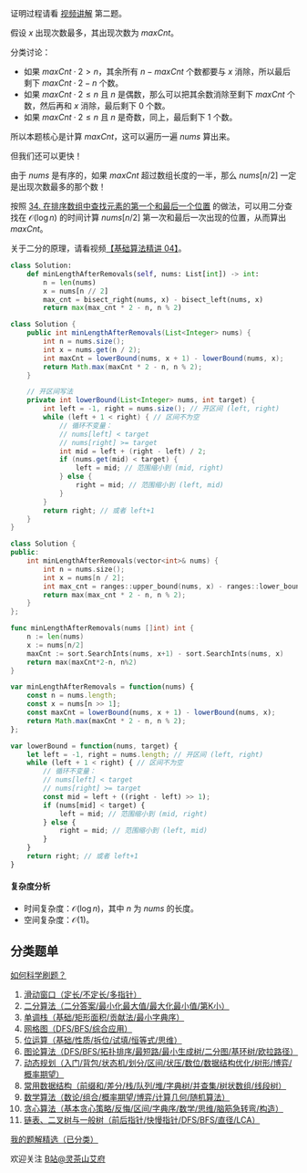 证明过程请看 [视频讲解](https://www.bilibili.com/video/BV1PV411N76R/) 第二题。

假设 $x$ 出现次数最多，其出现次数为 $\textit{maxCnt}$。

分类讨论：

- 如果 $\textit{maxCnt}\cdot 2 > n$，其余所有 $n-\textit{maxCnt}$ 个数都要与 $x$ 消除，所以最后剩下 $\textit{maxCnt}\cdot 2 - n$ 个数。
- 如果 $\textit{maxCnt}\cdot 2 \le n$ 且 $n$ 是偶数，那么可以把其余数消除至剩下 $\textit{maxCnt}$ 个数，然后再和 $x$ 消除，最后剩下 $0$ 个数。
- 如果 $\textit{maxCnt}\cdot 2 \le n$ 且 $n$ 是奇数，同上，最后剩下 $1$ 个数。

所以本题核心是计算 $\textit{maxCnt}$，这可以遍历一遍 $\textit{nums}$ 算出来。

但我们还可以更快！

由于 $\textit{nums}$ 是有序的，如果 $\textit{maxCnt}$ 超过数组长度的一半，那么 $\textit{nums}[n/2]$ 一定是出现次数最多的那个数！

按照 [34. 在排序数组中查找元素的第一个和最后一个位置](https://leetcode.cn/problems/find-first-and-last-position-of-element-in-sorted-array/) 的做法，可以用二分查找在 $\mathcal{O}(\log n)$ 的时间计算 $\textit{nums}[n/2]$ 第一次和最后一次出现的位置，从而算出 $\textit{maxCnt}$。

关于二分的原理，请看视频[【基础算法精讲 04】](https://www.bilibili.com/video/BV1AP41137w7/)。

```py [sol-Python3]
class Solution:
    def minLengthAfterRemovals(self, nums: List[int]) -> int:
        n = len(nums)
        x = nums[n // 2]
        max_cnt = bisect_right(nums, x) - bisect_left(nums, x)
        return max(max_cnt * 2 - n, n % 2)
```

```java [sol-Java]
class Solution {
    public int minLengthAfterRemovals(List<Integer> nums) {
        int n = nums.size();
        int x = nums.get(n / 2);
        int maxCnt = lowerBound(nums, x + 1) - lowerBound(nums, x);
        return Math.max(maxCnt * 2 - n, n % 2);
    }

    // 开区间写法
    private int lowerBound(List<Integer> nums, int target) {
        int left = -1, right = nums.size(); // 开区间 (left, right)
        while (left + 1 < right) { // 区间不为空
            // 循环不变量：
            // nums[left] < target
            // nums[right] >= target
            int mid = left + (right - left) / 2;
            if (nums.get(mid) < target) {
                left = mid; // 范围缩小到 (mid, right)
            } else {
                right = mid; // 范围缩小到 (left, mid)
            }
        }
        return right; // 或者 left+1
    }
}
```

```cpp [sol-C++]
class Solution {
public:
    int minLengthAfterRemovals(vector<int>& nums) {
        int n = nums.size();
        int x = nums[n / 2];
        int max_cnt = ranges::upper_bound(nums, x) - ranges::lower_bound(nums, x);
        return max(max_cnt * 2 - n, n % 2);
    }
};
```

```go [sol-Go]
func minLengthAfterRemovals(nums []int) int {
	n := len(nums)
	x := nums[n/2]
	maxCnt := sort.SearchInts(nums, x+1) - sort.SearchInts(nums, x)
	return max(maxCnt*2-n, n%2)
}
```

```js [sol-JavaScript]
var minLengthAfterRemovals = function(nums) {
    const n = nums.length;
    const x = nums[n >> 1];
    const maxCnt = lowerBound(nums, x + 1) - lowerBound(nums, x);
    return Math.max(maxCnt * 2 - n, n % 2);
};

var lowerBound = function(nums, target) {
    let left = -1, right = nums.length; // 开区间 (left, right)
    while (left + 1 < right) { // 区间不为空
        // 循环不变量：
        // nums[left] < target
        // nums[right] >= target
        const mid = left + ((right - left) >> 1);
        if (nums[mid] < target) {
            left = mid; // 范围缩小到 (mid, right)
        } else {
            right = mid; // 范围缩小到 (left, mid)
        }
    }
    return right; // 或者 left+1
}
```

#### 复杂度分析

- 时间复杂度：$\mathcal{O}(\log n)$，其中 $n$ 为 $\textit{nums}$ 的长度。
- 空间复杂度：$\mathcal{O}(1)$。

## 分类题单

[如何科学刷题？](https://leetcode.cn/circle/discuss/RvFUtj/)

1. [滑动窗口（定长/不定长/多指针）](https://leetcode.cn/circle/discuss/0viNMK/)
2. [二分算法（二分答案/最小化最大值/最大化最小值/第K小）](https://leetcode.cn/circle/discuss/SqopEo/)
3. [单调栈（基础/矩形面积/贡献法/最小字典序）](https://leetcode.cn/circle/discuss/9oZFK9/)
4. [网格图（DFS/BFS/综合应用）](https://leetcode.cn/circle/discuss/YiXPXW/)
5. [位运算（基础/性质/拆位/试填/恒等式/思维）](https://leetcode.cn/circle/discuss/dHn9Vk/)
6. [图论算法（DFS/BFS/拓扑排序/最短路/最小生成树/二分图/基环树/欧拉路径）](https://leetcode.cn/circle/discuss/01LUak/)
7. [动态规划（入门/背包/状态机/划分/区间/状压/数位/数据结构优化/树形/博弈/概率期望）](https://leetcode.cn/circle/discuss/tXLS3i/)
8. [常用数据结构（前缀和/差分/栈/队列/堆/字典树/并查集/树状数组/线段树）](https://leetcode.cn/circle/discuss/mOr1u6/)
9. [数学算法（数论/组合/概率期望/博弈/计算几何/随机算法）](https://leetcode.cn/circle/discuss/IYT3ss/)
10. [贪心算法（基本贪心策略/反悔/区间/字典序/数学/思维/脑筋急转弯/构造）](https://leetcode.cn/circle/discuss/g6KTKL/)
11. [链表、二叉树与一般树（前后指针/快慢指针/DFS/BFS/直径/LCA）](https://leetcode.cn/circle/discuss/K0n2gO/)

[我的题解精选（已分类）](https://github.com/EndlessCheng/codeforces-go/blob/master/leetcode/SOLUTIONS.md)

欢迎关注 [B站@灵茶山艾府](https://space.bilibili.com/206214)
